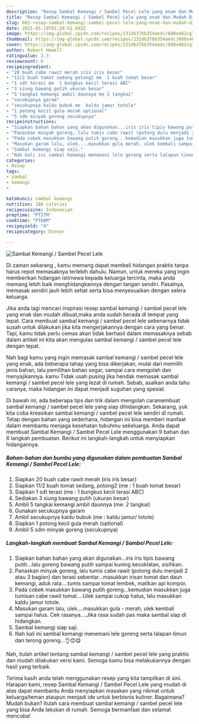 ```yaml
---
description: "Resep Sambal Kemangi / Sambel Pecel Lele yang enak dan Mudah Dibuat"
title: "Resep Sambal Kemangi / Sambel Pecel Lele yang enak dan Mudah Dibuat"
slug: 601-resep-sambal-kemangi-sambel-pecel-lele-yang-enak-dan-mudah-dibuat
date: 2021-05-10T01:29:51.692Z
image: https://img-global.cpcdn.com/recipes/231db376b354aedc/680x482cq70/sambal-kemangi-sambel-pecel-lele-foto-resep-utama.jpg
thumbnail: https://img-global.cpcdn.com/recipes/231db376b354aedc/680x482cq70/sambal-kemangi-sambel-pecel-lele-foto-resep-utama.jpg
cover: https://img-global.cpcdn.com/recipes/231db376b354aedc/680x482cq70/sambal-kemangi-sambel-pecel-lele-foto-resep-utama.jpg
author: Robert Howell
ratingvalue: 3.3
reviewcount: 6
recipeingredient:
- "20 buah cabe rawit merah iris iris besar"
- "11/2 buah tomat sedang potong2 me  1 buah tomat besar"
- "1 sdt terasi me  1 bungkus kecil terasi ABC"
- "3 siung bawang putih ukuran besar"
- "5 tangkai kemangi ambil daunnya me 2 tangkai"
- "secukupnya garam"
- "secukupnya kaldu bubuk me  kaldu jamur totole"
- "1 potong kecil gula merah optional"
- "5 sdm minyak goreng secukupnya"
recipeinstructions:
- "Siapkan bahan bahan yang akan digunakan...iris iris tipis bawang putih...lalu goreng bawang putih sampai kuning kecoklatan, sisihkan."
- "Panaskan minyak goreng, lalu tumis cabe rawit (potong dulu menjadi 2 atau 3 bagian) dan terasi sebentar...masukkan irisan tomat dan daun kemangi, aduk rata....tumis sampai tomat lembek, matikan api kompor."
- "Pada cobek masukkan bawang putih goreng...kemudian masukkan juga tumisan cabe rawit tomat....Ulek sampai cukup halus, lalu masukkan kaldu jamur totole."
- "Masukan garam lalu, ulek....masukkan gula merah, ulek kembali sampai halus. Cek rasanya....Jika rasa sudah pas maka sambal siap di hidangkan."
- "Sambal kemangi siap saji."
- "Nah kali ini sambal kemangi menemani lele goreng serta lalapan timun dan terong goreng...👌😊😋"
categories:
- Resep
tags:
- sambal
- kemangi
- 

katakunci: sambal kemangi  
nutrition: 188 calories
recipecuisine: Indonesian
preptime: "PT27M"
cooktime: "PT60M"
recipeyield: "4"
recipecategory: Dinner

---
```



![Sambal Kemangi / Sambel Pecel Lele](https://img-global.cpcdn.com/recipes/231db376b354aedc/680x482cq70/sambal-kemangi-sambel-pecel-lele-foto-resep-utama.jpg)

Di zaman  sekarang , kamu memang dapat membeli hidangan praktis tanpa harus repot memasaknya terlebih dahulu. Namun, untuk mereka yang ingin memberikan hidangan istimewa kepada keluarga tercinta, maka anda memang lebih baik menghidangkannya dengan tangan sendiri. Pasalnya, memasak sendiri jauh lebih sehat serta bisa menyesuaikan dengan selera keluarga.

Jika anda lagi mencari inspirasi resep sambal kemangi / sambel pecel lele yang enak dan mudah dibuat,maka anda sudah berada di tempat yang tepat. Cara membuat sambal kemangi / sambel pecel lele  sebenarnya tidak susah untuk dilakukan jika kita mengerjakannya dengan cara yang benar. Tapi, kamu tidak perlu cemas akan tidak berhasil dalam memasaknya 
sebab dalam artikel ini kita akan mengulas sambal kemangi / sambel pecel lele dengan tepat.  



Nah bagi kamu yang ingin memasak sambal kemangi / sambel pecel lele yang enak, ada beberapa tahap yang bisa dikerjakan, mulai dari memilih jenis bahan, lalu pemilihan bahan segar, sampai cara mengolah dan menyajikannya. kamu Tidak usah pusing jika hendak memasak sambal kemangi / sambel pecel lele yang lezat di rumah. Sebab, asalkan anda  tahu caranya, maka hidangan ini dapat menjadi suguhan yang spesial.

Di bawah ini, ada beberapa tips dan trik dalam mengolah caramembuat sambal kemangi / sambel pecel lele yang siap dihidangkan. Sekarang, yuk kita coba kreasikan sambal kemangi / sambel pecel lele sendiri di rumah. Tetap dengan bahan yang sederhana, hidangan ini bisa memberi manfaat dalam membantu menjaga kesehatan tubuhmu sekeluarga. Anda dapat membuat Sambal Kemangi / Sambel Pecel Lele menggunakan 9 bahan dan 6 langkah pembuatan. Berikut ini langkah-langkah untuk menyiapkan hidangannya.

<!--inarticleads1-->

##### Bahan-bahan dan bumbu yang digunakan dalam pembuatan Sambal Kemangi / Sambel Pecel Lele:

1. Siapkan 20 buah cabe rawit merah (iris iris besar)
1. Siapkan 11/2 buah tomat sedang, potong2 (me : 1 buah tomat besar)
1. Siapkan 1 sdt terasi (me : 1 bungkus kecil terasi ABC)
1. Sediakan 3 siung bawang putih (ukuran besar)
1. Ambil 5 tangkai kemangi ambil daunnya (me: 2 tangkai)
1. Gunakan secukupnya garam
1. Ambil secukupnya kaldu bubuk (me : kaldu jamur/ totole)
1. Siapkan 1 potong kecil gula merah (optional)
1. Ambil 5 sdm minyak goreng (secukupnya)




<!--inarticleads2-->

##### Langkah-langkah membuat Sambal Kemangi / Sambel Pecel Lele:

1. Siapkan bahan bahan yang akan digunakan...iris iris tipis bawang putih...lalu goreng bawang putih sampai kuning kecoklatan, sisihkan.
1. Panaskan minyak goreng, lalu tumis cabe rawit (potong dulu menjadi 2 atau 3 bagian) dan terasi sebentar...masukkan irisan tomat dan daun kemangi, aduk rata....tumis sampai tomat lembek, matikan api kompor.
1. Pada cobek masukkan bawang putih goreng...kemudian masukkan juga tumisan cabe rawit tomat....Ulek sampai cukup halus, lalu masukkan kaldu jamur totole.
1. Masukan garam lalu, ulek....masukkan gula - merah, ulek kembali sampai halus. Cek rasanya....Jika rasa sudah pas maka sambal siap di hidangkan.
1. Sambal kemangi siap saji.
1. Nah kali ini sambal kemangi menemani lele goreng serta lalapan timun dan terong goreng...👌😊😋




Nah, itulah artikel tentang  sambal kemangi / sambel pecel lele  yang praktis dan mudah dilakukan versi kami. Semoga kamu bisa melakukannya dengan hasil yang terbaik. 

Terima kasih anda telah menggunakan resep yang kita tampilkan di sini. Harapan kami, resep  Sambal Kemangi / Sambel Pecel Lele yang mudah di atas dapat membantu Anda menyiapkan masakan yang nikmat untuk keluarga/teman ataupun menjadi ide untuk berbisnis kuliner. Bagaimana? Mudah bukan? Itulah cara membuat sambal kemangi / sambel pecel lele yang bisa Anda lakukan di rumah. Semoga bermanfaat dan selamat mencoba!

